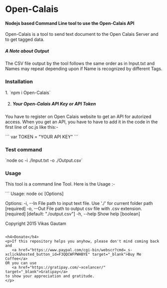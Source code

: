 <h1>Open-Calais</h1>
<h4>Nodejs based Command Line tool to use the Open-Calais API</h4>
<p>Open-Calais is a tool to send text document to the Open Calais Server and to get tagged data.</p>
<h5>A Note about Output</h5>
<p>The CSV file output by the tool follows the same order as in Input.txt and Names may repeat depending upon if Name is recognized by different Tags.</p>

<h3>Installation</h3>
   1. `npm i Open-Calais`

   2. <h5>Your Open-Calais API Key or API Token</h5> 
   <p>You have to register on Open Calais website to get an API for autorized access. When you get an API, you have to have to add it in the code in the first line of oc.js like this:-</p>
   ```
   var TOKEN = "YOUR API KEY"
   ```

<h3>Test command</h3>
`node oc -i ./Input.txt -o ./Output.csv`

<h3>Usage</h3>
<p>This tool is a command line Tool. Here is the Usage :-</p>
```
Usage: node oc [Options]

Options:
  -i, --In    File path to input text file.
              Use './' for current folder path                        [required]
  -o, --Out   File path to output csv file with .csv extension.
                                            [required] [default: "./output.csv"]
  -h, --help  Show help                                                [boolean]

Copyright 2015 Vikas Gautam
```

<h4>Donate</h4>
<p>If this repository helps you anyhow, please don't mind coming back and 
   <a href="https://www.paypal.com/cgi-bin/webscr?cmd=_s-xclick&hosted_button_id=F3QQCWFPWHBYE" target="_blank">Buy Me Coffee</a>
OR you can use 
   <a href="https://gratipay.com/~xcelancer/" target="_blank">Gratipay</a>
to show your appreciation and gratitude.
</p>